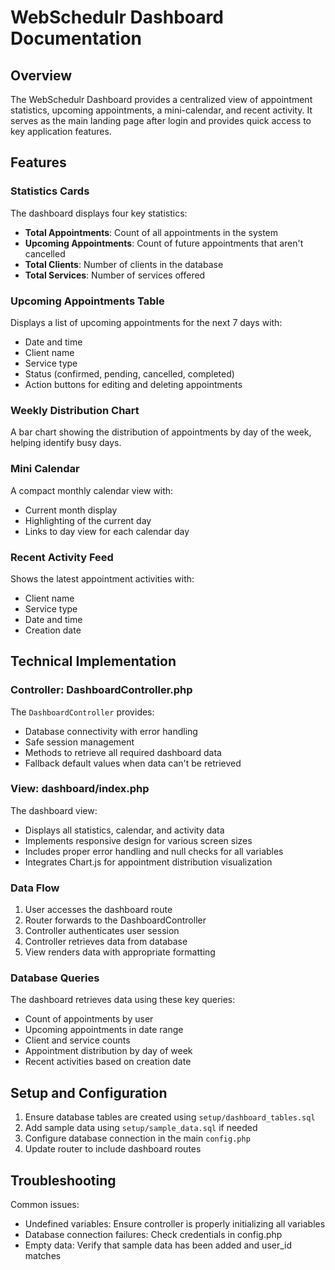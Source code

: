 
# WebSchedulr Dashboard Documentation

## Overview

The WebSchedulr Dashboard provides a centralized view of appointment statistics, upcoming appointments, 
a mini-calendar, and recent activity. It serves as the main landing page after login and provides 
quick access to key application features.

## Features

### Statistics Cards

The dashboard displays four key statistics:
- **Total Appointments**: Count of all appointments in the system
- **Upcoming Appointments**: Count of future appointments that aren't cancelled
- **Total Clients**: Number of clients in the database
- **Total Services**: Number of services offered

### Upcoming Appointments Table

Displays a list of upcoming appointments for the next 7 days with:
- Date and time
- Client name
- Service type
- Status (confirmed, pending, cancelled, completed)
- Action buttons for editing and deleting appointments

### Weekly Distribution Chart

A bar chart showing the distribution of appointments by day of the week, helping identify busy days.

### Mini Calendar

A compact monthly calendar view with:
- Current month display
- Highlighting of the current day
- Links to day view for each calendar day

### Recent Activity Feed

Shows the latest appointment activities with:
- Client name
- Service type
- Date and time
- Creation date

## Technical Implementation

### Controller: DashboardController.php

The `DashboardController` provides:
- Database connectivity with error handling
- Safe session management
- Methods to retrieve all required dashboard data
- Fallback default values when data can't be retrieved

### View: dashboard/index.php

The dashboard view:
- Displays all statistics, calendar, and activity data
- Implements responsive design for various screen sizes
- Includes proper error handling and null checks for all variables
- Integrates Chart.js for appointment distribution visualization

### Data Flow

1. User accesses the dashboard route
2. Router forwards to the DashboardController
3. Controller authenticates user session
4. Controller retrieves data from database
5. View renders data with appropriate formatting

### Database Queries

The dashboard retrieves data using these key queries:
- Count of appointments by user
- Upcoming appointments in date range
- Client and service counts
- Appointment distribution by day of week
- Recent activities based on creation date

## Setup and Configuration

1. Ensure database tables are created using `setup/dashboard_tables.sql`
2. Add sample data using `setup/sample_data.sql` if needed
3. Configure database connection in the main `config.php`
4. Update router to include dashboard routes

## Troubleshooting

Common issues:
- Undefined variables: Ensure controller is properly initializing all variables
- Database connection failures: Check credentials in config.php
- Empty data: Verify that sample data has been added and user_id matches
